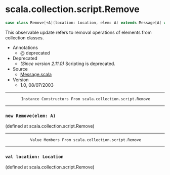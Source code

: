 
#                        scala.collection.script.Remove                        #

```scala
case class Remove[+A](location: Location, elem: A) extends Message[A] with Product with Serializable
```

This observable update refers to removal operations of elements from collection
classes.

* Annotations
  * @ deprecated
* Deprecated
  * _(Since version 2.11.0)_ Scripting is deprecated.
* Source
  * [Message.scala](https://github.com/scala/scala/tree/6d09a1ba5f/src/library/scala/collection/script/Message.scala#L1)
* Version
  * 1.0, 08/07/2003


--------------------------------------------------------------------------------
           Instance Constructors From scala.collection.script.Remove
--------------------------------------------------------------------------------


### `new Remove(elem: A)`                                                    ###

(defined at scala.collection.script.Remove)


--------------------------------------------------------------------------------
               Value Members From scala.collection.script.Remove
--------------------------------------------------------------------------------


### `val location: Location`                                                 ###
(defined at scala.collection.script.Remove)
